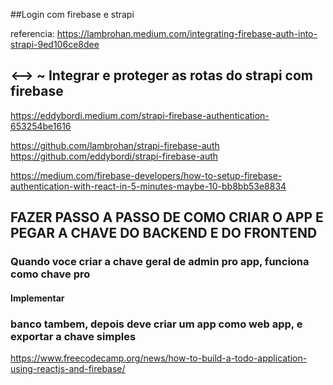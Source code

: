 ##Login com firebase e strapi

referencia: https://lambrohan.medium.com/integrating-firebase-auth-into-strapi-9ed106ce8dee

## <--> ~ Integrar e proteger as rotas do strapi com firebase

https://eddybordi.medium.com/strapi-firebase-authentication-653254be1616

https://github.com/lambrohan/strapi-firebase-auth
https://github.com/eddybordi/strapi-firebase-auth

https://medium.com/firebase-developers/how-to-setup-firebase-authentication-with-react-in-5-minutes-maybe-10-bb8bb53e8834

## FAZER PASSO A PASSO DE COMO CRIAR O APP E PEGAR A CHAVE DO BACKEND E DO FRONTEND

### Quando voce criar a chave geral de admin pro app, funciona como chave pro

#### Implementar

### banco tambem, depois deve criar um app como web app, e exportar a chave simples

https://www.freecodecamp.org/news/how-to-build-a-todo-application-using-reactjs-and-firebase/
